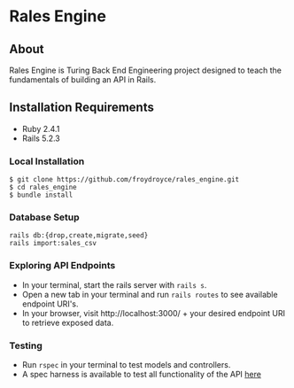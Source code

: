 # Rales Engine

## About
Rales Engine is Turing Back End Engineering project designed to teach the fundamentals of building an API in Rails. 

## Installation Requirements 
* Ruby 2.4.1
* Rails 5.2.3

### Local Installation 
```
$ git clone https://github.com/froydroyce/rales_engine.git
$ cd rales_engine
$ bundle install
```

### Database Setup
```
rails db:{drop,create,migrate,seed}
rails import:sales_csv
```

### Exploring API Endpoints
* In your terminal, start the rails server with `rails s`. 
* Open a new tab in your terminal and run `rails routes` to see available endpoint URI's. 
* In your browser, visit http://localhost:3000/ + your desired endpoint URI to retrieve exposed data.

### Testing
* Run `rspec` in your terminal to test models and controllers.
* A spec harness is available to test all functionality of the API [here](https://github.com/turingschool/rales_engine_spec_harness)


